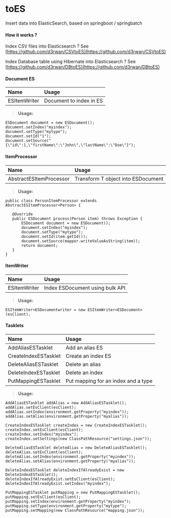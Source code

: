    toES
=====================

Insert data into ElasticSearch, based on springboot / springbatch

#### How it works ?

Index CSV files into Elasticsearch ? See [https://github.com/d3rwan/CSVtoES](https://github.com/d3rwan/CSVtoES)

Index Database table using Hibernate into Elasticsearch ? See [https://github.com/d3rwan/DBtoES](https://github.com/d3rwan/DBtoES)


#### Document ES

|   Name                     | Usage                               |
|:---------------------------|:------------------------------------|
| ESItemWriter               | Document to index in ES             |

> **Usage:**

    ESDocument document = new ESDocument();
    document.setIndex("myindex");
    document.setType("mytype");
    document.setId("1");
    document.setSource("{\"id\":1,\"firstName\":\"John\",\"lastName\":\"Doe\"}");


#### ItemProcessor

|   Name                     | Usage                               |
|:---------------------------|:------------------------------------|
| AbstractESItemProcessor<T> | Transform T object into ESDocument  |

> **Usage:**

    public class PersonItemProcessor extends AbstractESItemProcessor<Person> {
    
       @Override
       public ESDocument process(Person item) throws Exception {
           ESDocument document = new ESDocument();
           document.setIndex("myindex");
           document.setType("mytype");
           document.setId(item.getId());
           document.setSource(mapper.writeValueAsString(item));
           return document;
       }
    }


#### ItemWriter

|   Name                     | Usage                               |
|:---------------------------|:------------------------------------|
| ESItemWriter<ESDocument>   | Index ESDocument using bulk API     |

> **Usage:**

    ESItemWriter<ESDocumentwriter = new ESItemWriter<ESDocument>(esClient);


#### Tasklets

|   Name                     | Usage                               |
|:---------------------------|:------------------------------------|
| AddAliasESTasklet          | Add an alias ES                     |
| CreateIndexESTasklet       | Create an index ES                  |
| DeleteAliasESTasklet       | Delete an alias                     |
| DeleteIndexESTasklet       | Delete an index                     |
| PutMappingESTasklet        | Put mapping for an index and a type |

> **Usage:**

    AddAliasESTasklet addAlias = new AddAliasESTasklet();
    addAlias.setEsClient(esClient);
    addAlias.setIndex(environment.getProperty("myindex"));
    addAlias.setAlias(environment.getProperty("myalias"));
    
    CreateIndexESTasklet createIndex = new CreateIndexESTasklet();
    createIndex.setEsClient(esClient);
    createIndex.setIndex("myindex");
    createIndex.setSettings(new ClassPathResource("settings.json"));
    
    DeleteAliasESTasklet deleteAlias = new DeleteAliasESTasklet();
    deleteAlias.setEsClient(esClient);
    deleteAlias.setIndex(environment.getProperty("myindex"));
    deleteAlias.setAlias(environment.getProperty("myalias"));
    
    DeleteIndexESTasklet deleteIndexIfAlreadyExist = new DeleteIndexESTasklet();
    deleteIndexIfAlreadyExist.setEsClient(esClient);
    deleteIndexIfAlreadyExist.setIndex("myindex");
    
    PutMappingESTasklet putMapping = new PutMappingESTasklet();
    putMapping.setEsClient(esClient);
    putMapping.setIndex(environment.getProperty("myindex");
    putMapping.setType(environment.getProperty("mytype");
    putMapping.setMapping(new ClassPathResource("mapping.json"));
